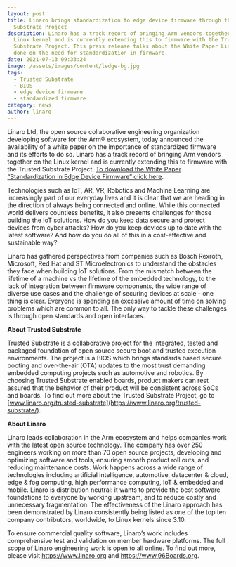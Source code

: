 ```yaml
---
layout: post
title: Linaro brings standardization to edge device firmware through the Trusted
  Substrate Project
description: Linaro has a track record of bringing Arm vendors together on the
  Linux kernel and is currently extending this to firmware with the Trusted
  Substrate Project. This press release talks about the White Paper Linaro has
  done on the need for standardization in firmware.
date: 2021-07-13 09:33:24
image: /assets/images/content/ledge-bg.jpg
tags:
  - Trusted Substrate
  - BIOS
  - edge device firmware
  - standardized firmware
category: news
author: linaro
---
```

Linaro Ltd, the open source collaborative engineering organization developing software for the Arm® ecosystem, today announced the availability of a white paper on the importance of standardized firmware and its efforts to do so. Linaro has a track record of bringing Arm vendors together on the Linux kernel and is currently extending this to firmware with the Trusted Substrate Project. [To download the White Paper “Standardization in Edge Device Firmware” click here](https://static.linaro.org/assets/TrustedSubstrateWhitePaper_v2.pdf). 

Technologies such as IoT, AR, VR, Robotics and Machine Learning are increasingly part of our everyday lives and it is clear that we are heading in the direction of always being connected and online. While this connected world delivers countless benefits, it also presents challenges for those building the IoT solutions. How do you keep data secure and protect devices from cyber attacks? How do you keep devices up to date with the latest software? And how do you do all of this in a cost-effective and sustainable way? 

Linaro has gathered perspectives from companies such as Bosch Rexroth, Microsoft, Red Hat and ST Microelectronics to understand the obstacles they face when building IoT solutions. From the mismatch between the lifetime of a machine vs the lifetime of the embedded technology, to the lack of integration between firmware components, the wide range of diverse use cases and the challenge of securing devices at scale - one thing is clear. Everyone is spending an excessive amount of time on solving problems which are common to all. The only way to tackle these challenges is through open standards and open interfaces. 

**About Trusted Substrate**

Trusted Substrate is a collaborative project for the integrated, tested and packaged foundation of open source secure boot and trusted execution environments. The project is a BIOS which brings standards based secure booting and over-the-air (OTA) updates to the most trust demanding embedded computing projects such as automotive and robotics. By choosing Trusted Substrate enabled boards, product makers can rest assured that the behavior of their product will be consistent across SoCs and boards. To find out more about the Trusted Substrate Project, go to [www.linaro.org/trusted-substrate](https://www.linaro.org/trusted-substrate/). 

**About Linaro** 

Linaro leads collaboration in the Arm ecosystem and helps companies work with the latest open source technology. The company has over 250 engineers working on more than 70 open source projects, developing and optimizing software and tools, ensuring smooth product roll outs, and reducing maintenance costs. Work happens across a wide range of technologies including artificial intelligence, automotive, datacenter & cloud, edge & fog computing, high performance computing, IoT & embedded and mobile. Linaro is distribution neutral: it wants to provide the best software foundations to everyone by working upstream, and to reduce costly and unnecessary fragmentation. The effectiveness of the Linaro approach has been demonstrated by Linaro consistently being listed as one of the top ten company contributors, worldwide, to Linux kernels since 3.10. 

To ensure commercial quality software, Linaro’s work includes comprehensive test and validation on member hardware platforms. The full scope of Linaro engineering work is open to all online. To find out more, please visit <https://www.linaro.org> and <https://www.96Boards.org>.